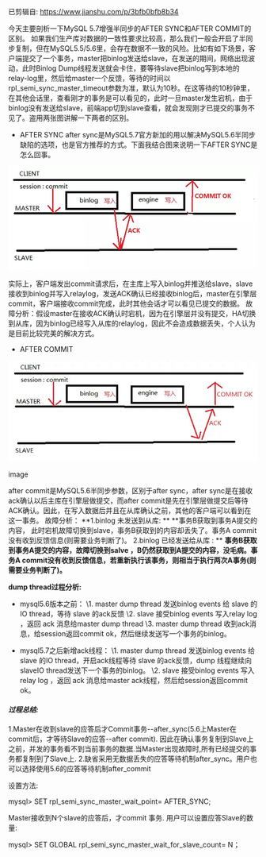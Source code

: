 已剪辑自: https://www.jianshu.com/p/3bfb0bfb8b34

  今天主要剖析一下MySQL 5.7增强半同步的AFTER SYNC和AFTER COMMIT的区别。
   如果我们生产库对数据的一致性要求比较高，那么我们一般会开启了半同步复制，但在MySQL5.5/5.6里，会存在数据不一致的风险。比如有如下场景，客户端提交了一个事务，master把binlog发送给slave，在发送的期间，网络出现波动，此时Binlog Dump线程发送就会卡住，要等待slave把binlog写到本地的relay-log里，然后给master一个反馈，等待的时间以rpl_semi_sync_master_timeout参数为准，默认为10秒。在这等待的10秒钟里，在其他会话里，查看刚才的事务是可以看见的，此时一旦master发生宕机，由于binlog没有发送给slave，前端app切到slave查看，就会发现刚才已提交的事务不见了。盗用两张图讲解一下两者的区别。

- AFTER SYNC
             after     sync是MySQL5.7官方新加的用以解决MySQL5.6半同步缺陷的选项，也是官方推荐的方式。下面我结合图来说明一下AFTER     SYNC是怎么回事。
             

![image-20200902171155524](.pics/image-20200902171155524.png)




   实际上，客户端发出commit请求后，在主库上写入binlog并推送给slave，slave接收到binlog并写入relaylog，发送ACK确认已经接收binlog后，master在引擎层commit，客户端接收commit完成，此时其他会话才可以看见已提交的数据。
   故障分析：假设master在接收ACK确认时宕机，因为在引擎层并没有提交，HA切换到从库，因为binlog已经写入从库的relaylog，因此不会造成数据丢失，个人认为是目前比较完美的解决方式。

- AFTER COMMIT
             

![image-20200902171208423](.pics/image-20200902171208423.png)

image


   after commit是MySQL5.6半同步参数，区别于after sync，after sync是在接收ack确认以后主库在引擎层做提交，而after commit是先在引擎层做提交后等待ACK确认。因此，在写入数据后并且在从库确认之前，其他的客户端可以看到在这一事务。
   故障分析：
 **1.binlog 未发送到从库:
**   **事务B获取到事务A提交的内容， 此时宕机故障切换到slave，事务B获取到的内容却丢失了。事务A commit没有收到反馈信息(则需要业务判断了)。
 2.binlog 已经发送给从库 :
**   **事务B获取到事务A提交的内容，故障切换到salve ，B仍然获取到A提交的内容，没毛病。事务A commit没有收到反馈信息，若重新执行该事务，则相当于执行两次A事务(则需要业务判断了)。**

**dump thread过程分析:**

- mysql5.6版本之前：
             \1. master dump thread 发送binlog     events 给 slave 的IO thread，等待 slave 的ack反馈
             \2. slave 接受binlog events     写入relay log ，返回 ack 消息给master dump thread
             \3. master dump thread     收到ack消息，给session返回commit ok，然后继续发送写一个事务的binlog。

 

- mysql5.7之后新增ack线程：
             \1. master dump thread 发送binlog     events 给 slave 的IO thread，开启ack线程等待 slave 的ack反馈，dump 线程继续向slaveIO     thread发送下一个事务的binlog。
             \2. slave 接受binlog events     写入relay log ，返回 ack 消息给master ack线程，然后给session返回commit ok。

#### *过程总结:*

1.Master在收到slave的应答后才Commit事务--after_sync(5.6上Master在commit后，才等待Slave的应答--after commit).
 因此在确认事务复制到Slave上之前，并发的事务看不到当前事务的数据.当Master出现故障时,所有已经提交的事务都复制到了Slave上.
 2.缺省采用无数据丢失的应答等待机制after_sync。用户也可以选择使用5.6的应答等待机制after_commit

设置方法:

mysql> SET rpl_semi_sync_master_wait_point= AFTER_SYNC;

Master接收到N个slave的应答后，才commit 事务.
 用户可以设置应答Slave的数量:

mysql> SET GLOBAL rpl_semi_sync_master_wait_for_slave_count= N；